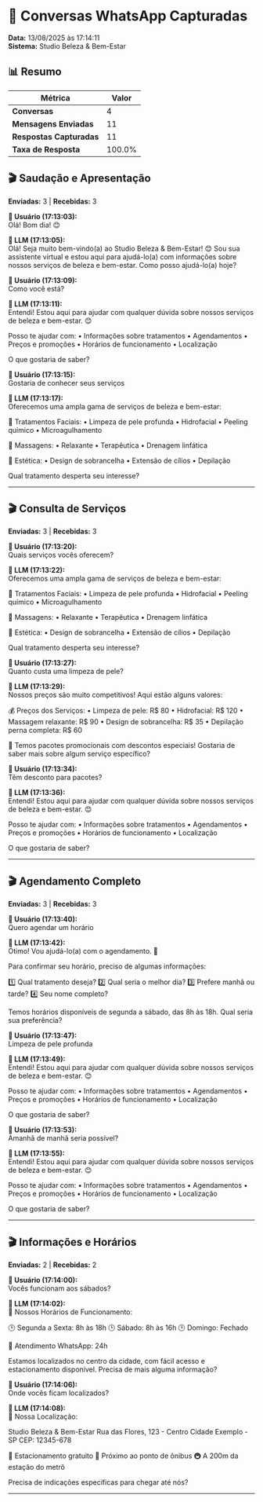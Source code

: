 # 💬 Conversas WhatsApp Capturadas

**Data:** 13/08/2025 às 17:14:11  
**Sistema:** Studio Beleza & Bem-Estar

## 📊 Resumo

| Métrica | Valor |
|---------|-------|
| **Conversas** | 4 |
| **Mensagens Enviadas** | 11 |
| **Respostas Capturadas** | 11 |
| **Taxa de Resposta** | 100.0% |

## 🎬 Saudação e Apresentação

**Enviadas:** 3 | **Recebidas:** 3

**👤 Usuário (17:13:03):**  
Olá! Bom dia! 😊

**🤖 LLM (17:13:05):**  
Olá! Seja muito bem-vindo(a) ao Studio Beleza & Bem-Estar! 😊 Sou sua assistente virtual e estou aqui para ajudá-lo(a) com informações sobre nossos serviços de beleza e bem-estar. Como posso ajudá-lo(a) hoje?

**👤 Usuário (17:13:09):**  
Como você está?

**🤖 LLM (17:13:11):**  
Entendi! Estou aqui para ajudar com qualquer dúvida sobre nossos serviços de beleza e bem-estar. 😊

Posso te ajudar com:
• Informações sobre tratamentos
• Agendamentos
• Preços e promoções
• Horários de funcionamento
• Localização

O que gostaria de saber?

**👤 Usuário (17:13:15):**  
Gostaria de conhecer seus serviços

**🤖 LLM (17:13:17):**  
Oferecemos uma ampla gama de serviços de beleza e bem-estar:

🧴 Tratamentos Faciais:
• Limpeza de pele profunda
• Hidrofacial
• Peeling químico
• Microagulhamento

💆 Massagens:
• Relaxante
• Terapêutica
• Drenagem linfática

💄 Estética:
• Design de sobrancelha
• Extensão de cílios
• Depilação

Qual tratamento desperta seu interesse?

---

## 🎬 Consulta de Serviços

**Enviadas:** 3 | **Recebidas:** 3

**👤 Usuário (17:13:20):**  
Quais serviços vocês oferecem?

**🤖 LLM (17:13:22):**  
Oferecemos uma ampla gama de serviços de beleza e bem-estar:

🧴 Tratamentos Faciais:
• Limpeza de pele profunda
• Hidrofacial
• Peeling químico
• Microagulhamento

💆 Massagens:
• Relaxante
• Terapêutica
• Drenagem linfática

💄 Estética:
• Design de sobrancelha
• Extensão de cílios
• Depilação

Qual tratamento desperta seu interesse?

**👤 Usuário (17:13:27):**  
Quanto custa uma limpeza de pele?

**🤖 LLM (17:13:29):**  
Nossos preços são muito competitivos! Aqui estão alguns valores:

💰 Preços dos Serviços:
• Limpeza de pele: R$ 80
• Hidrofacial: R$ 120
• Massagem relaxante: R$ 90
• Design de sobrancelha: R$ 35
• Depilação perna completa: R$ 60

🎁 Temos pacotes promocionais com descontos especiais! Gostaria de saber mais sobre algum serviço específico?

**👤 Usuário (17:13:34):**  
Têm desconto para pacotes?

**🤖 LLM (17:13:36):**  
Entendi! Estou aqui para ajudar com qualquer dúvida sobre nossos serviços de beleza e bem-estar. 😊

Posso te ajudar com:
• Informações sobre tratamentos
• Agendamentos
• Preços e promoções
• Horários de funcionamento
• Localização

O que gostaria de saber?

---

## 🎬 Agendamento Completo

**Enviadas:** 3 | **Recebidas:** 3

**👤 Usuário (17:13:40):**  
Quero agendar um horário

**🤖 LLM (17:13:42):**  
Ótimo! Vou ajudá-lo(a) com o agendamento. 📅

Para confirmar seu horário, preciso de algumas informações:

1️⃣ Qual tratamento deseja?
2️⃣ Qual seria o melhor dia?
3️⃣ Prefere manhã ou tarde?
4️⃣ Seu nome completo?

Temos horários disponíveis de segunda a sábado, das 8h às 18h. Qual seria sua preferência?

**👤 Usuário (17:13:47):**  
Limpeza de pele profunda

**🤖 LLM (17:13:49):**  
Entendi! Estou aqui para ajudar com qualquer dúvida sobre nossos serviços de beleza e bem-estar. 😊

Posso te ajudar com:
• Informações sobre tratamentos
• Agendamentos
• Preços e promoções
• Horários de funcionamento
• Localização

O que gostaria de saber?

**👤 Usuário (17:13:53):**  
Amanhã de manhã seria possível?

**🤖 LLM (17:13:55):**  
Entendi! Estou aqui para ajudar com qualquer dúvida sobre nossos serviços de beleza e bem-estar. 😊

Posso te ajudar com:
• Informações sobre tratamentos
• Agendamentos
• Preços e promoções
• Horários de funcionamento
• Localização

O que gostaria de saber?

---

## 🎬 Informações e Horários

**Enviadas:** 2 | **Recebidas:** 2

**👤 Usuário (17:14:00):**  
Vocês funcionam aos sábados?

**🤖 LLM (17:14:02):**  
📍 Nossos Horários de Funcionamento:

🕒 Segunda a Sexta: 8h às 18h
🕒 Sábado: 8h às 16h
🕒 Domingo: Fechado

📱 Atendimento WhatsApp: 24h

Estamos localizados no centro da cidade, com fácil acesso e estacionamento disponível. Precisa de mais alguma informação?

**👤 Usuário (17:14:06):**  
Onde vocês ficam localizados?

**🤖 LLM (17:14:08):**  
📍 Nossa Localização:

Studio Beleza & Bem-Estar
Rua das Flores, 123 - Centro
Cidade Exemplo - SP
CEP: 12345-678

🚗 Estacionamento gratuito
🚌 Próximo ao ponto de ônibus
🚇 A 200m da estação do metrô

Precisa de indicações específicas para chegar até nós?

---

